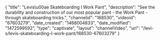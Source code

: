 {
    "title": "Levis\u00ae Skateboarding l Work Pant",
    "description": "See the durability and construction of our most popular pant - the Work Pant - through skateboarding tricks.",
    "channelid": "168530",
    "videoid": "67603279",
    "date_created": "1468004833",
    "date_modified": "1472599592",
    "type": "captivate",
    "layout": "channelVideo",
    "url": "\/levi-s\/levis-skateboarding-l-work-pant\/168530-67603279"
}